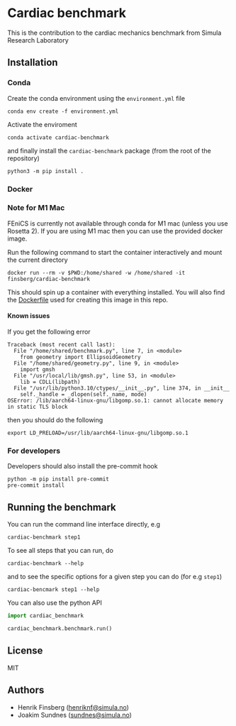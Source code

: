 # Cardiac benchmark

This is the contribution to the cardiac mechanics benchmark from Simula Research Laboratory

## Installation

### Conda

Create the conda environment using the `environment.yml` file
```
conda env create -f environment.yml
```
Activate the enviroment
```
conda activate cardiac-benchmark
```
and finally install the `cardiac-benchmark` package (from the root of the repository)
```
python3 -m pip install .
```

### Docker

### Note for M1 Mac
FEniCS is currently not available through conda for M1 mac (unless you use Rosetta 2). If you are using M1 mac then you can use the provided docker image.

Run the following command to start the container interactively and mount the current directory
```
docker run --rm -v $PWD:/home/shared -w /home/shared -it finsberg/cardiac-benchmark
```
This should spin up a container with everything installed. You will also find the [Dockerfile](docker/Dockerfile) used for creating this image in this repo.

#### Known issues
If you get the following error
```
Traceback (most recent call last):
  File "/home/shared/benchmark.py", line 7, in <module>
    from geometry import EllipsoidGeometry
  File "/home/shared/geometry.py", line 9, in <module>
    import gmsh
  File "/usr/local/lib/gmsh.py", line 53, in <module>
    lib = CDLL(libpath)
  File "/usr/lib/python3.10/ctypes/__init__.py", line 374, in __init__
    self._handle = _dlopen(self._name, mode)
OSError: /lib/aarch64-linux-gnu/libgomp.so.1: cannot allocate memory in static TLS block
```
then you should do the following
```
export LD_PRELOAD=/usr/lib/aarch64-linux-gnu/libgomp.so.1
```


### For developers

Developers should also install the pre-commit hook

```
python -m pip install pre-commit
pre-commit install
```

## Running the benchmark

You can run the command line interface directly, e.g
```
cardiac-benchmark step1
```
To see all steps that you can run, do
```
cardiac-benchmark --help
```
and to see the specific options for a given step you can do (for e.g `step1`)
```
cardiac-bencmark step1 --help
```

You can also use the python API
```python
import cardiac_benchmark

cardiac_benchmark.benchmark.run()
```

## License

MIT

## Authors

- Henrik Finsberg (henriknf@simula.no)
- Joakim Sundnes (sundnes@simula.no)
